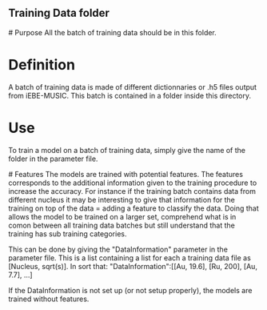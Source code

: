 ## Training Data folder

# Purpose
All the batch of training data should be in this folder.

# Definition
A batch of training data is made of different dictionnaries or .h5 files output from iEBE-MUSIC.
This batch is contained in a folder inside this directory. 

# Use
To train a model on a batch of training data, simply give the name of the folder in the parameter file.

# Features
The models are trained with potential features. The features corresponds to the additional information 
given to the training procedure to increase the accuracy. 
For instance if the training batch contains data from different nucleus it may be interesting to give 
that information for the training on top of the data = adding a feature to classify the data. 
Doing that allows the model to be trained on a larger set, comprehend what is in comon between 
all training data batches but still understand that the training has sub training categories.

This can be done by giving the "DataInformation" parameter in the parameter file. 
This is a list containing a list for each a training data file as [Nucleus, sqrt(s)].
In sort that:
"DataInformation":[[Au, 19.6], [Ru, 200], [Au, 7.7], ...]


If the DataInformation is not set up (or not setup properly), the models are trained 
without features. 
